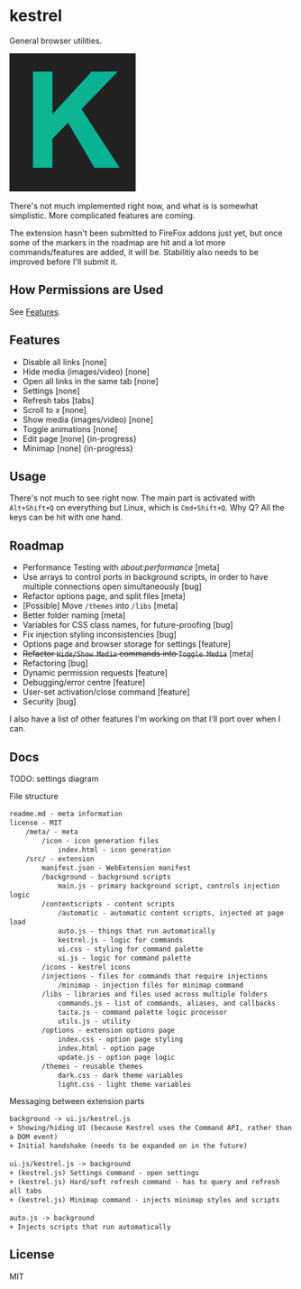 # kestrel

General browser utilities.

![Kestrel's Icon](https://raw.githubusercontent.com/EthanJustice/kestrel/master/src/icons/icon.png)

There's not much implemented right now, and what is is somewhat simplistic.  More complicated features are coming.

The extension hasn't been submitted to FireFox addons just yet, but once some of the markers in the roadmap are hit and a lot more commands/features are added, it will be.  Stabilitiy also needs to be improved before I'll submit it.

## How Permissions are Used

See [Features](#features).

## Features

+ Disable all links [none]
+ Hide media (images/video) [none]
+ Open all links in the same tab [none]
+ Settings [none]
+ Refresh tabs [tabs]
+ Scroll to *x* [none]
+ Show media (images/video) [none]
+ Toggle animations [none]
+ Edit page [none] {in-progress}
+ Minimap [none] {in-progress}

## Usage

There's not much to see right now.  The main part is activated with `Alt+Shift+Q` on everything but Linux, which is `Cmd+Shift+Q`.  Why Q?  All the keys can be hit with one hand.

## Roadmap

+ Performance Testing with *about:performance* [meta]
+ Use arrays to control ports in background scripts, in order to have multiple connections open simultaneously [bug]
+ Refactor options page, and split files [meta]
+ [Possible] Move `/themes` into `/libs` [meta]
+ Better folder naming [meta]
+ Variables for CSS class names, for future-proofing [bug]
+ Fix injection styling inconsistencies [bug]
+ Options page and browser storage for settings [feature]
+ ~~Refactor `Hide/Show Media` commands into `Toggle Media`~~ [meta]
+ Refactoring [bug]
+ Dynamic permission requests [feature]
+ Debugging/error centre [feature]
+ User-set activation/close command [feature]
+ Security [bug]

I also have a list of other features I'm working on that I'll port over when I can.

## Docs

TODO: settings diagram

File structure

```plaintext
readme.md - meta information
license - MIT
    /meta/ - meta
        /icon - icon generation files
            index.html - icon generation
    /src/ - extension
        manifest.json - WebExtension manifest
        /background - background scripts
            main.js - primary background script, controls injection logic
        /contentscripts - content scripts
            /automatic - automatic content scripts, injected at page load
            auto.js - things that run automatically
            kestrel.js - logic for commands
            ui.css - styling for command palette
            ui.js - logic for command palette
        /icons - kestrel icons
        /injections - files for commands that require injections
            /minimap - injection files for minimap command
        /libs - libraries and files used across multiple folders
            commands.js - list of commands, aliases, and callbacks
            taita.js - command palette logic processor
            utils.js - utility
        /options - extension options page
            index.css - option page styling
            index.html - option page
            update.js - option page logic
        /themes - reusable themes
            dark.css - dark theme variables
            light.css - light theme variables
```

Messaging between extension parts

```plaintext
background -> ui.js/kestrel.js
+ Showing/hiding UI (because Kestrel uses the Command API, rather than a DOM event)
+ Initial handshake (needs to be expanded on in the future)

ui.js/kestrel.js -> background
+ (kestrel.js) Settings command - open settings
+ (kestrel.js) Hard/soft refresh command - has to query and refresh all tabs
+ (kestrel.js) Minimap command - injects minimap styles and scripts

auto.js -> background
+ Injects scripts that run automatically
```

## License

MIT
